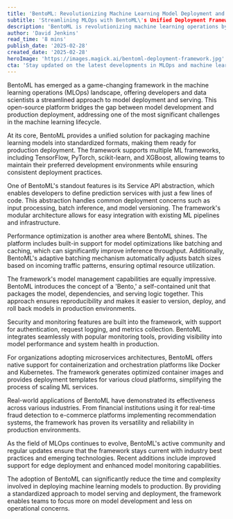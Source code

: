 ```yaml
---
title: 'BentoML: Revolutionizing Machine Learning Model Deployment and Serving'
subtitle: 'Streamlining MLOps with BentoML\'s Unified Deployment Framework'
description: 'BentoML is revolutionizing machine learning operations by providing a unified framework for model deployment and serving. This open-source platform streamlines the transition from development to production, supporting multiple ML frameworks and offering robust performance optimization features. With built-in security, monitoring, and containerization support, BentoML is becoming an essential tool in modern MLOps stacks.'
author: 'David Jenkins'
read_time: '8 mins'
publish_date: '2025-02-28'
created_date: '2025-02-28'
heroImage: 'https://images.magick.ai/bentoml-deployment-framework.jpg'
cta: 'Stay updated on the latest developments in MLOps and machine learning deployment strategies by following us on LinkedIn. Join our community of tech enthusiasts and industry professionals!'
---
```


BentoML has emerged as a game-changing framework in the machine learning operations (MLOps) landscape, offering developers and data scientists a streamlined approach to model deployment and serving. This open-source platform bridges the gap between model development and production deployment, addressing one of the most significant challenges in the machine learning lifecycle.

At its core, BentoML provides a unified solution for packaging machine learning models into standardized formats, making them ready for production deployment. The framework supports multiple ML frameworks, including TensorFlow, PyTorch, scikit-learn, and XGBoost, allowing teams to maintain their preferred development environments while ensuring consistent deployment practices.

One of BentoML's standout features is its Service API abstraction, which enables developers to define prediction services with just a few lines of code. This abstraction handles common deployment concerns such as input processing, batch inference, and model versioning. The framework's modular architecture allows for easy integration with existing ML pipelines and infrastructure.

Performance optimization is another area where BentoML shines. The platform includes built-in support for model optimizations like batching and caching, which can significantly improve inference throughput. Additionally, BentoML's adaptive batching mechanism automatically adjusts batch sizes based on incoming traffic patterns, ensuring optimal resource utilization.

The framework's model management capabilities are equally impressive. BentoML introduces the concept of a 'Bento,' a self-contained unit that packages the model, dependencies, and serving logic together. This approach ensures reproducibility and makes it easier to version, deploy, and roll back models in production environments.

Security and monitoring features are built into the framework, with support for authentication, request logging, and metrics collection. BentoML integrates seamlessly with popular monitoring tools, providing visibility into model performance and system health in production.

For organizations adopting microservices architectures, BentoML offers native support for containerization and orchestration platforms like Docker and Kubernetes. The framework generates optimized container images and provides deployment templates for various cloud platforms, simplifying the process of scaling ML services.

Real-world applications of BentoML have demonstrated its effectiveness across various industries. From financial institutions using it for real-time fraud detection to e-commerce platforms implementing recommendation systems, the framework has proven its versatility and reliability in production environments.

As the field of MLOps continues to evolve, BentoML's active community and regular updates ensure that the framework stays current with industry best practices and emerging technologies. Recent additions include improved support for edge deployment and enhanced model monitoring capabilities.

The adoption of BentoML can significantly reduce the time and complexity involved in deploying machine learning models to production. By providing a standardized approach to model serving and deployment, the framework enables teams to focus more on model development and less on operational concerns.
